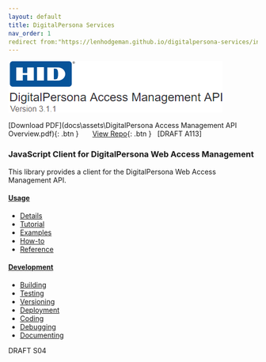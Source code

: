 ```yaml
---
layout: default
title: DigitalPersona Services  
nav_order: 1
redirect from:"https://lenhodgeman.github.io/digitalpersona-services/index.html"
---  
```

![](docs/assets/HID-logo.png)  

[Download PDF](docs\assets\DigitalPersona Access Management API Overview.pdf){: .btn }&nbsp; &nbsp; &nbsp; &nbsp;[View Repo](https://lenhodgeman.github.io/DP-Access-Management-API/){: .btn } &nbsp;&nbsp;[DRAFT A113]  

### JavaScript Client for DigitalPersona Web Access Management

This library provides a client for the DigitalPersona Web Access Management API.

#### [Usage](docs/usage/index.md)
* [Details](docs/usage/details.md)
* [Tutorial](docs/usage/tutorial.md)
* [Examples](docs/usage/examples.md)
* [How-to](docs/usage/how-to.md)
* [Reference](docs/usage/reference.md)

#### [Development](docs/development/index.md)
* [Building](docs/development/building.md)
* [Testing](docs/development/testing.md)
* [Versioning](docs/development/versioning.md)
* [Deployment](docs/development/testing.md)
* [Coding](docs/development/coding.md)
* [Debugging](docs/development/debugging.md)
* [Documenting](docs/development/documenting.md)

DRAFT S04
